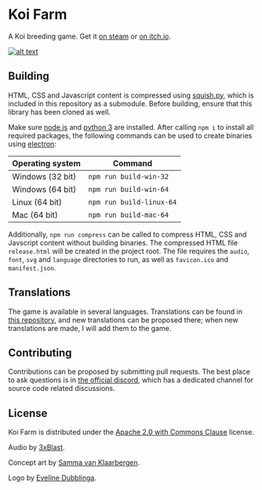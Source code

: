 # Koi Farm

A Koi breeding game. Get it [on steam](https://store.steampowered.com/app/1518810/Koi_Farm) or [on itch.io](https://jobtalle.itch.io/koifarm).

[![alt text](screenshots.png "Koi Farm")](https://youtu.be/2JS6PEr1jUo)

## Building

HTML, CSS and Javascript content is compressed using [squish.py](https://github.com/jobtalle/squish.py), which is included in this repository as a submodule. Before building, ensure that this library has been cloned as well.

Make sure [node.js](https://www.nodejs.org) and [python 3](https://www.python.org/) are installed. After calling `npm i` to install all required packages, the following commands can be used to create binaries using [electron](https://github.com/electron/electron):

| Operating system | Command |
| --- | --- |
| Windows (32 bit) | `npm run build-win-32` |
| Windows (64 bit) | `npm run build-win-64` |
| Linux (64 bit) | `npm run build-linux-64` |
| Mac (64 bit) | `npm run build-mac-64` |

Additionally, `npm run compress` can be called to compress HTML, CSS and Javscript content without building binaries. The compressed HTML file `release.html` will be created in the project root. The file requires the `audio`, `font`, `svg` and `language` directories to run, as well as `favicon.ico` and `manifest.json`.

## Translations

The game is available in several languages. Translations can be found in [this repository](https://github.com/jobtalle/KoiTranslations), and new translations can be proposed there; when new translations are made, I will add them to the game.

## Contributing

Contributions can be proposed by submitting pull requests. The best place to ask questions is in [the official discord](https://discord.gg/bw3ZFe63Qg), which has a dedicated channel for source code related discussions.

## License

Koi Farm is distributed under the [Apache 2.0 with Commons Clause](LICENSE.md) license.

Audio by [3xBlast](http://3xblast.com/3xblast.com/).

Concept art by [Samma van Klaarbergen](https://www.artstation.com/samma).

Logo by [Eveline Dubblinga](https://www.artstation.com/rosebolt).
